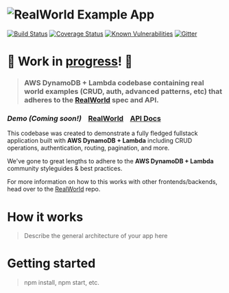 # ![RealWorld Example App](https://rawgit.com/anishkny/realworld-dynamodb-lambda/master/lambda-node-logo.png)

[![Build Status](https://travis-ci.org/anishkny/realworld-dynamodb-lambda.svg?branch=master)](https://travis-ci.org/anishkny/realworld-dynamodb-lambda)
[![Coverage Status](https://coveralls.io/repos/github/anishkny/realworld-dynamodb-lambda/badge.svg?branch=master)](https://coveralls.io/github/anishkny/realworld-dynamodb-lambda?branch=master)
[![Known Vulnerabilities](https://snyk.io/test/github/anishkny/realworld-dynamodb-lambda/badge.svg)](https://snyk.io/test/github/anishkny/realworld-dynamodb-lambda)
[![Gitter](https://img.shields.io/gitter/room/realworld-dev/node-lambda-dynamodb.svg)](https://gitter.im/realworld-dev/node-lambda-dynamodb)

# 🚧 **Work in [progress](https://github.com/anishkny/realworld-dynamodb-lambda/projects/1)!** 🚧

> ### AWS DynamoDB + Lambda codebase containing real world examples (CRUD, auth, advanced patterns, etc) that adheres to the [RealWorld](https://github.com/gothinkster/realworld-example-apps) spec and API.


### *Demo (Coming soon!)*&nbsp;&nbsp;&nbsp;&nbsp;[RealWorld](https://github.com/gothinkster/realworld)&nbsp;&nbsp;&nbsp;&nbsp;[API Docs](https://anishkny.github.io/realworld-dynamodb-lambda/)


This codebase was created to demonstrate a fully fledged fullstack application built with **AWS DynamoDB + Lambda** including CRUD operations, authentication, routing, pagination, and more.

We've gone to great lengths to adhere to the **AWS DynamoDB + Lambda** community styleguides & best practices.

For more information on how to this works with other frontends/backends, head over to the [RealWorld](https://github.com/gothinkster/realworld) repo.


# How it works

> Describe the general architecture of your app here

# Getting started

> npm install, npm start, etc.
